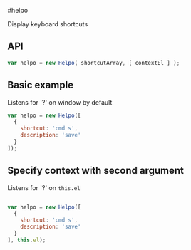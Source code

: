#helpo

Display keyboard shortcuts


## API
```javascript
var helpo = new Helpo( shortcutArray, [ contextEl ] );
```

## Basic example

Listens for '?' on window by default

```javascript
var helpo = new Helpo([
  {
    shortcut: 'cmd s',
    description: 'save'
  }
]);
```

## Specify context with second argument

Listens for '?' on <code>this.el</code>

```javascript

var helpo = new Helpo([
  {
    shortcut: 'cmd s',
    description: 'save'
  }
], this.el);
```

